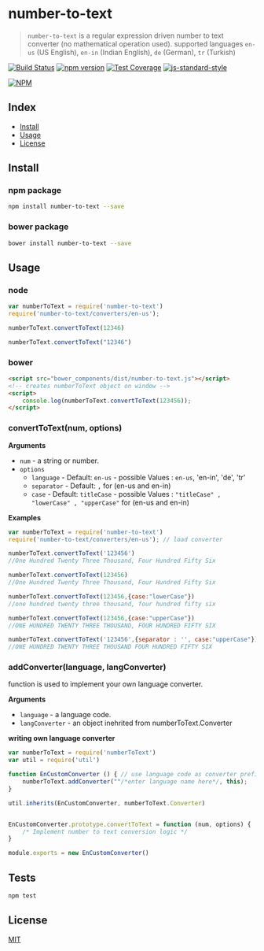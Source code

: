 # number-to-text

> `number-to-text` is a regular expression driven number to text converter (no mathematical operation used). supported languages `en-us` (US English), `en-in` (Indian English), `de` (German), `tr` (Turkish)

[![Build Status][travis-ci-img]][travis-ci-url] 
[![npm version][npm-version-img]][npm-version-url]
[![Test Coverage][coveralls-image]][coveralls-url]
[![js-standard-style][js-standard-style-img]][js-standard-style-url] 
 
[![NPM](https://nodei.co/npm/number-to-text.png?downloadRank=true&downloads=true)](https://nodei.co/npm/number-to-text/)
## Index
* [Install](#install)
* [Usage](#usage)
* [License](#license)

## Install

### npm package
```bash
npm install number-to-text --save
```
### bower package

```bash
bower install number-to-text --save
```

## Usage

### node

```js
var numberToText = require('number-to-text')
require('number-to-text/converters/en-us');

numberToText.convertToText(12346)

numberToText.convertToText("12346")
```

### bower
```html
<script src="bower_components/dist/number-to-text.js"></script>
<!-- creates numberToText object on window -->
<script>
    console.log(numberToText.convertToText(123456));
</script>
```

### convertToText(num, options)

**Arguments**

* `num` - a string or number.
* `options` 
  - `language` - Default: `en-us` - possible Values : `en-us`, 'en-in', 'de', 'tr'
  - `separator` - Default: `,` for (en-us and en-in)
  - `case` - Default: `titleCase` - possible Values : `"titleCase" , "lowerCase" , "upperCase"` for (en-us and en-in)

**Examples**

```js
var numberToText = require('number-to-text')
require('number-to-text/converters/en-us'); // load converter

numberToText.convertToText('123456')  
//One Hundred Twenty Three Thousand, Four Hundred Fifty Six

numberToText.convertToText(123456) 
//One Hundred Twenty Three Thousand, Four Hundred Fifty Six

numberToText.convertToText(123456,{case:"lowerCase"}) 
//one hundred twenty three thousand, four hundred fifty six

numberToText.convertToText(123456,{case:"upperCase"}) 
//ONE HUNDRED TWENTY THREE THOUSAND, FOUR HUNDRED FIFTY SIX

numberToText.convertToText('123456',{separator : '', case:"upperCase"}) 
//ONE HUNDRED TWENTY THREE THOUSAND FOUR HUNDRED FIFTY SIX

```
### addConverter(language, langConverter)
function is used to implement your own language converter.

**Arguments**

* `language` - a language code.
* `langConverter` - an object inehrited from  numberToText.Converter

**writing own language converter**
```js
var numberToText = require('numberToText')
var util = require('util')

function EnCustomConverter () { // use language code as converter prefix
    numberToText.addConverter(""/*enter language name here*/, this);
}

util.inherits(EnCustomConverter, numberToText.Converter)


EnCustomConverter.prototype.convertToText = function (num, options) {
    /* Implement number to text conversion logic */
}

module.exports = new EnCustomConverter()
```   
## Tests

```js
npm test
```

## License
[MIT][license-url]

[license-image]: http://img.shields.io/badge/license-MIT-blue.svg?style=flat
[license-url]: LICENSE
[travis-ci-img]: https://travis-ci.org/Maheshkumar-Kakade/number-to-text.svg?branch=master
[travis-ci-url]: https://travis-ci.org/Maheshkumar-Kakade/number-to-text 
[npm-version-img]: https://badge.fury.io/js/number-to-text.svg
[npm-version-url]: http://badge.fury.io/js/number-to-text
[coveralls-image]: https://coveralls.io/repos/github/Maheshkumar-Kakade/number-to-text/badge.svg?branch=master
[coveralls-url]: https://coveralls.io/github/Maheshkumar-Kakade/number-to-text?branch=master
[js-standard-style-img]: https://img.shields.io/badge/code%20style-standard-brightgreen.svg
[js-standard-style-url]: http://standardjs.com/
